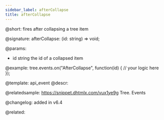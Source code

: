 ```yaml
---
sidebar_label: afterCollapse
title: afterCollapse
---          
```


@short: fires after collapsing a tree item

@signature: afterCollapse: (id: string) => void;

@params:
- id       string      the id of a collapsed item

@example:
tree.events.on("AfterCollapse", function(id) {
    // your logic here
});

@template: api_event
@descr:

@relatedsample: https://snippet.dhtmlx.com/vux1ye9g	Tree. Events

@changelog: added in v6.4

@related: [](tree/events_handling.md) 